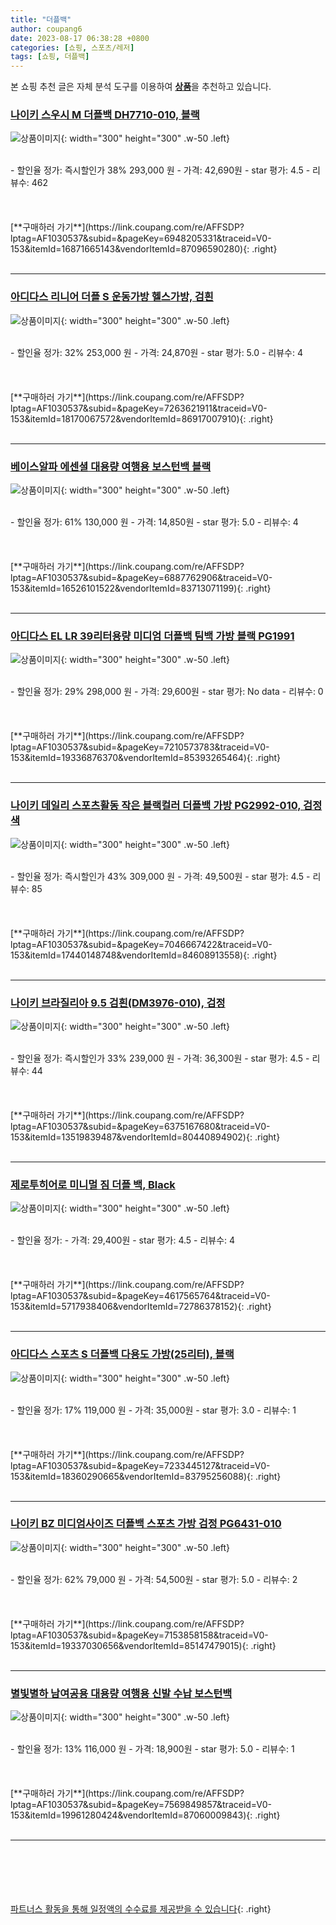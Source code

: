 ```yaml
---
title: "더플백"
author: coupang6
date: 2023-08-17 06:38:28 +0800
categories: [쇼핑, 스포츠/레저]
tags: [쇼핑, 더플백]
---
```


본 쇼핑 추천 글은 자체 분석 도구를 이용하여 [**상품**](https://link.coupang.com/a/bao1ui)을 추천하고 있습니다.

### [나이키 스우시 M 더플백 DH7710-010, 블랙](https://link.coupang.com/re/AFFSDP?lptag=AF1030537&subid=&pageKey=6948205331&traceid=V0-153&itemId=16871665143&vendorItemId=87096590280)

![상품이미지](https://thumbnail10.coupangcdn.com/thumbnails/remote/230x230ex/image/vendor_inventory/e80e/0758fe13b042dbba826db0ecf165894b4bd2620c609219b4b2162ba3664e.jpg){: width="300" height="300" .w-50 .left}


<br>
- 할인율 정가: 즉시할인가 38%  293,000   원
- 가격: 42,690원
- star 평가: 4.5
- 리뷰수: 462
<br>
<br>
<br>
<br>
[**구매하러 가기**](https://link.coupang.com/re/AFFSDP?lptag=AF1030537&subid=&pageKey=6948205331&traceid=V0-153&itemId=16871665143&vendorItemId=87096590280){: .right}
<br>
<br>

---

### [아디다스 리니어 더플 S 운동가방 헬스가방, 검흰](https://link.coupang.com/re/AFFSDP?lptag=AF1030537&subid=&pageKey=7263621911&traceid=V0-153&itemId=18170067572&vendorItemId=86917007910)

![상품이미지](https://thumbnail7.coupangcdn.com/thumbnails/remote/230x230ex/image/vendor_inventory/e4d0/9c837ed632a6585fbfa568ed72b8c76947a249ae288fa4f3d8d97966d449.png){: width="300" height="300" .w-50 .left}


<br>
- 할인율 정가: 32%  253,000   원
- 가격: 24,870원
- star 평가: 5.0
- 리뷰수: 4
<br>
<br>
<br>
<br>
[**구매하러 가기**](https://link.coupang.com/re/AFFSDP?lptag=AF1030537&subid=&pageKey=7263621911&traceid=V0-153&itemId=18170067572&vendorItemId=86917007910){: .right}
<br>
<br>

---

### [베이스알파 에센셜 대용량 여행용 보스턴백 블랙](https://link.coupang.com/re/AFFSDP?lptag=AF1030537&subid=&pageKey=6887762906&traceid=V0-153&itemId=16526101522&vendorItemId=83713071199)

![상품이미지](https://thumbnail7.coupangcdn.com/thumbnails/remote/230x230ex/image/retail/images/6586237198454632-f30ca05b-8e7d-4698-baeb-43eaeb12bacb.jpg){: width="300" height="300" .w-50 .left}


<br>
- 할인율 정가: 61%  130,000   원
- 가격: 14,850원
- star 평가: 5.0
- 리뷰수: 4
<br>
<br>
<br>
<br>
[**구매하러 가기**](https://link.coupang.com/re/AFFSDP?lptag=AF1030537&subid=&pageKey=6887762906&traceid=V0-153&itemId=16526101522&vendorItemId=83713071199){: .right}
<br>
<br>

---

### [아디다스 EL LR 39리터용량 미디엄 더플백 팀백 가방 블랙 PG1991](https://link.coupang.com/re/AFFSDP?lptag=AF1030537&subid=&pageKey=7210573783&traceid=V0-153&itemId=19336876370&vendorItemId=85393265464)

![상품이미지](https://thumbnail10.coupangcdn.com/thumbnails/remote/230x230ex/image/vendor_inventory/afbb/9309ed5c074650e0563f514c3c6ee9eb33355cf39ac8c4b03e8e71d13207.jpg){: width="300" height="300" .w-50 .left}


<br>
- 할인율 정가: 29%  298,000   원
- 가격: 29,600원
- star 평가: No data
- 리뷰수: 0
<br>
<br>
<br>
<br>
[**구매하러 가기**](https://link.coupang.com/re/AFFSDP?lptag=AF1030537&subid=&pageKey=7210573783&traceid=V0-153&itemId=19336876370&vendorItemId=85393265464){: .right}
<br>
<br>

---

### [나이키 데일리 스포츠활동 작은 블랙컬러 더플백 가방 PG2992-010, 검정색](https://link.coupang.com/re/AFFSDP?lptag=AF1030537&subid=&pageKey=7046667422&traceid=V0-153&itemId=17440148748&vendorItemId=84608913558)

![상품이미지](https://thumbnail6.coupangcdn.com/thumbnails/remote/230x230ex/image/vendor_inventory/3fe2/78972e969499c5dc654afed32b4ef74dfb94da25fd2991650fa9dc038a3e.JPG){: width="300" height="300" .w-50 .left}


<br>
- 할인율 정가: 즉시할인가 43%  309,000   원
- 가격: 49,500원
- star 평가: 4.5
- 리뷰수: 85
<br>
<br>
<br>
<br>
[**구매하러 가기**](https://link.coupang.com/re/AFFSDP?lptag=AF1030537&subid=&pageKey=7046667422&traceid=V0-153&itemId=17440148748&vendorItemId=84608913558){: .right}
<br>
<br>

---

### [나이키 브라질리아 9.5 검흰(DM3976-010), 검정](https://link.coupang.com/re/AFFSDP?lptag=AF1030537&subid=&pageKey=6375167680&traceid=V0-153&itemId=13519839487&vendorItemId=80440894902)

![상품이미지](https://thumbnail9.coupangcdn.com/thumbnails/remote/230x230ex/image/vendor_inventory/acb3/06e677a52e79992680d8eecffe69b253dfe837b46a5ec6bf87342f2f74cf.jpg){: width="300" height="300" .w-50 .left}


<br>
- 할인율 정가: 즉시할인가 33%  239,000   원
- 가격: 36,300원
- star 평가: 4.5
- 리뷰수: 44
<br>
<br>
<br>
<br>
[**구매하러 가기**](https://link.coupang.com/re/AFFSDP?lptag=AF1030537&subid=&pageKey=6375167680&traceid=V0-153&itemId=13519839487&vendorItemId=80440894902){: .right}
<br>
<br>

---

### [제로투히어로 미니멀 짐 더플 백, Black](https://link.coupang.com/re/AFFSDP?lptag=AF1030537&subid=&pageKey=4617565764&traceid=V0-153&itemId=5717938406&vendorItemId=72786378152)

![상품이미지](https://thumbnail9.coupangcdn.com/thumbnails/remote/230x230ex/image/retail/images/4088466495208245-adae8dd5-aa7e-409b-8266-9c616497ff99.jpg){: width="300" height="300" .w-50 .left}


<br>
- 할인율 정가: 
- 가격: 29,400원
- star 평가: 4.5
- 리뷰수: 4
<br>
<br>
<br>
<br>
[**구매하러 가기**](https://link.coupang.com/re/AFFSDP?lptag=AF1030537&subid=&pageKey=4617565764&traceid=V0-153&itemId=5717938406&vendorItemId=72786378152){: .right}
<br>
<br>

---

### [아디다스 스포츠 S 더플백 다용도 가방(25리터), 블랙](https://link.coupang.com/re/AFFSDP?lptag=AF1030537&subid=&pageKey=7233445127&traceid=V0-153&itemId=18360290665&vendorItemId=83795256088)

![상품이미지](https://thumbnail9.coupangcdn.com/thumbnails/remote/230x230ex/image/vendor_inventory/4338/f60413cb53d3453e28081f080c79be280c82c11cd017b429ca2fd090dbcf.JPG){: width="300" height="300" .w-50 .left}


<br>
- 할인율 정가: 17%  119,000   원
- 가격: 35,000원
- star 평가: 3.0
- 리뷰수: 1
<br>
<br>
<br>
<br>
[**구매하러 가기**](https://link.coupang.com/re/AFFSDP?lptag=AF1030537&subid=&pageKey=7233445127&traceid=V0-153&itemId=18360290665&vendorItemId=83795256088){: .right}
<br>
<br>

---

### [나이키 BZ 미디엄사이즈 더플백 스포츠 가방 검정 PG6431-010](https://link.coupang.com/re/AFFSDP?lptag=AF1030537&subid=&pageKey=7153858158&traceid=V0-153&itemId=19337030656&vendorItemId=85147479015)

![상품이미지](https://thumbnail8.coupangcdn.com/thumbnails/remote/230x230ex/image/vendor_inventory/0185/5160c24c52f71a8cb7dd4d67ddfae73c72e219d58d389ad03b0ff427c3eb.JPG){: width="300" height="300" .w-50 .left}


<br>
- 할인율 정가: 62%  79,000   원
- 가격: 54,500원
- star 평가: 5.0
- 리뷰수: 2
<br>
<br>
<br>
<br>
[**구매하러 가기**](https://link.coupang.com/re/AFFSDP?lptag=AF1030537&subid=&pageKey=7153858158&traceid=V0-153&itemId=19337030656&vendorItemId=85147479015){: .right}
<br>
<br>

---

### [별빛별하 남여공용 대용량 여행용 신발 수납 보스턴백](https://link.coupang.com/re/AFFSDP?lptag=AF1030537&subid=&pageKey=7569849857&traceid=V0-153&itemId=19961280424&vendorItemId=87060009843)

![상품이미지](https://thumbnail7.coupangcdn.com/thumbnails/remote/230x230ex/image/vendor_inventory/942f/1508e5f5ea2db098e2f4638f402a789c95fddc6424b95250d4b4322f1096.jpg){: width="300" height="300" .w-50 .left}


<br>
- 할인율 정가: 13%  116,000   원
- 가격: 18,900원
- star 평가: 5.0
- 리뷰수: 1
<br>
<br>
<br>
<br>
[**구매하러 가기**](https://link.coupang.com/re/AFFSDP?lptag=AF1030537&subid=&pageKey=7569849857&traceid=V0-153&itemId=19961280424&vendorItemId=87060009843){: .right}
<br>
<br>

---
<br><br><br><br><br> [파트너스 활동을 통해 일정액의 수수료를 제공받을 수 있습니다](https://link.coupang.com/a/bao1ui){: .right}